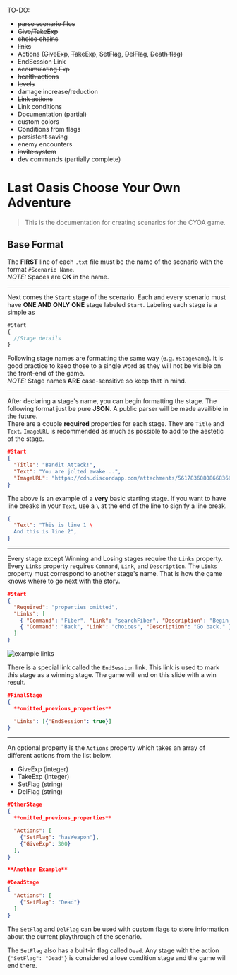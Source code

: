 TO-DO:
- ~~parse scenario files~~
- ~~Give/TakeExp~~
- ~~choice chains~~
- ~~links~~
- Actions (~~GiveExp~~, ~~TakeExp~~, ~~SetFlag~~, ~~DelFlag~~, ~~Death flag~~)
- ~~EndSession Link~~
- ~~accumulating Exp~~
- ~~health actions~~
- ~~levels~~
- damage increase/reduction
- ~~Link actions~~
- Link conditions
- Documentation (partial)
- custom colors
- Conditions from flags
- ~~persistent saving~~
- enemy encounters
- ~~invite system~~
- dev commands (partially complete)


# Last Oasis Choose Your Own Adventure
>This is the documentation for creating scenarios for the CYOA game.

## Base Format
The **FIRST** line of each `.txt` file must be the name of the scenario with the format `#Scenario Name`.  
*NOTE:* Spaces are **OK** in the name.

---
Next comes the `Start` stage of the scenario. Each and every scenario must have **ONE AND ONLY ONE** stage labeled `Start`. Labeling each stage is a simple as
```js
#Start
{
  //Stage details
}
```
Following stage names are formatting the same way (e.g. `#StageName`). It is good practice to keep those to a single word as they will not be visible on the front-end of the game.  
*NOTE:* Stage names **ARE** case-sensitive so keep that in mind.

---
After declaring a stage's name, you can begin formatting the stage. The following format just be pure **JSON**. A public parser will be made availible in the future.  
There are a couple **required** properties for each stage. They are `Title` and `Text`. `ImageURL` is recommended as much as possible to add to the aestetic of the stage.  
```json
#Start
{
  "Title": "Bandit Attack!",
  "Text": "You are jolted awake...",
  "ImageURL": "https://cdn.discordapp.com/attachments/561783688086683669/561783841178648606/start.png"
}
```
The above is an example of a **very** basic starting stage. If you want to have line breaks in your `Text`, use a `\` at the end of the line to signify a line break.
```json
{
  "Text": "This is line 1 \
  And this is line 2",
}
```

---
Every stage except Winning and Losing stages require the `Links` property. Every `Links` property requires `Command`, `Link`, and `Description`. The `Links` property must correspond to another stage's name. That is how the game knows where to go next with the story.
```json
#Start
{
  "Required": "properties omitted",
  "Links": [
    { "Command": "Fiber", "Link": "searchFiber", "Description": "Begin to search for fiber." },
    { "Command": "Back", "Link": "choices", "Description": "Go back." }
  ]
}
```
![example links](https://cdn.discordapp.com/attachments/515378594495594516/625428194291613757/unknown.png)

There is a special link called the `EndSession` link. This link is used to mark this stage as a winning stage. The game will end on this slide with a win result.
```json
#FinalStage
{
  **omitted_previous_properties**

  "Links": [{"EndSession": true}]
}
```
---
An optional property is the `Actions` property which takes an array of different actions from the list below.
* GiveExp (integer)
* TakeExp (integer)
* SetFlag (string)
* DelFlag (string)
```json
#OtherStage
{
  **omitted_previous_properties**

  "Actions": [
    {"SetFlag": "hasWeapon"},
    {"GiveExp": 300}
  ],
}

**Another Example**

#DeadStage
{
  "Actions": [
    {"SetFlag": "Dead"}
  ]
}
```
The `SetFlag` and `DelFlag` can be used with custom flags to store information about the current playthrough of the scenario.  

The `SetFlag` also has a built-in flag called `Dead`. Any stage with the action `{"SetFlag": "Dead"}` is considered a lose condition stage and the game will end there.  
